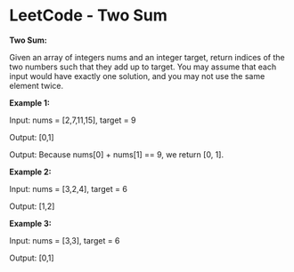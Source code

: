# LeetCode - Two Sum

**Two Sum:**

Given an array of integers nums and an integer target, return indices of the two numbers such that they add up to target. You may assume that each input would have exactly one solution, and you may not use the same element twice.


**Example 1:**

Input: nums = [2,7,11,15], target = 9

Output: [0,1]

Output: Because nums[0] + nums[1] == 9, we return [0, 1].


**Example 2:**

Input: nums = [3,2,4], target = 6

Output: [1,2]


**Example 3:**

Input: nums = [3,3], target = 6

Output: [0,1]
